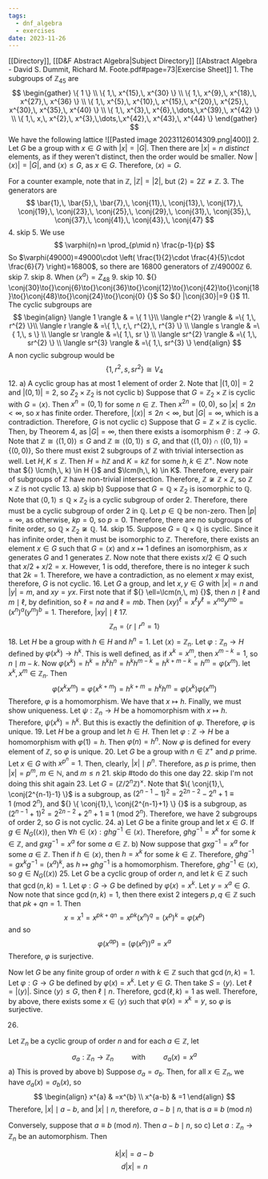 ```yaml
---
tags:
  - dnf_algebra
  - exercises
date: 2023-11-26
---
```

[[Directory]], [[D&F Abstract Algebra|Subject Directory]]
[[Abstract Algebra - David S. Dummit, Richard M. Foote.pdf#page=73|Exercise Sheet]]
1. 
The subgroups of ${} \mathbb{Z}_{45} {}$ are 
$$
\begin{gather}
\{ 1 \} \\
\{ 1,\, x^{15},\, x^{30} \} \\
\{ 1,\, x^{9},\, x^{18},\, x^{27},\, x^{36} \} \\
\{ 1,\, x^{5},\, x^{10},\, x^{15},\, x^{20},\, x^{25},\, x^{30},\, x^{35},\, x^{40} \} \\
\{ 1,\, x^{3},\, x^{6},\,\dots,\,x^{39},\, x^{42} \} \\
\{ 1,\, x,\, x^{2},\, x^{3},\,\dots,\,x^{42},\, x^{43},\, x^{44} \}
\end{gather}
$$
We have the following lattice
![[Pasted image 20231126014309.png|400]]
2. 
Let $G$ be a group with ${} x \in G$ with ${} |x|=|G|$. Then there are $|x|=n$ *distinct* elements, as if they weren't distinct, then the order would be smaller. Now ${} |\langle x \rangle |=|G| {}$, and ${} \langle x \rangle \leq G$, as $x \in G.$ Therefore, ${} \langle x \rangle  {}=G$.

For a counter example, note that in $\mathbb{Z} {}$, ${} |\mathbb{Z}|=|2| {}$, but ${} \langle 2 \rangle =2\mathbb{Z}\neq \mathbb{Z} {}$.
3. 
The generators are 
$$
\bar{1},\, \bar{5},\, \bar{7},\, \conj{11},\, \conj{13},\, \conj{17},\,  \conj{19},\,  \conj{23},\, \conj{25},\, \conj{29},\, \conj{31},\, \conj{35},\, \conj{37},\, \conj{41},\, \conj{43},\, \conj{47}
$$
4. skip
5. 
We use
$$
\varphi(n)=n \prod_{p\mid n} \frac{p-1}{p}
$$
So $\varphi(49000)=49000\cdot \left( \frac{1}{2}\cdot \frac{4}{5}\cdot \frac{6}{7} \right)=16800$, so there are ${} 16800 {}$ generators of ${} \mathbb{Z} /49000\mathbb{Z}$
6. skip
7. skip
8. 
When ${} \langle x^{a} \rangle =Z_{48} {}$
9. skip
10. 
${} \conj{30}\to{}\conj{6}\to{}\conj{36}\to{}\conj{12}\to{}\conj{42}\to{}\conj{18}\to{}\conj{48}\to{}\conj{24}\to{}\conj{0} {}$
So ${} |\conj{30}|=9 {}$
11. 
The cyclic subgroups are
$$
\begin{align} 
\langle 1 \rangle  & = \{ 1 \}\\ 
\langle r^{2} \rangle  & =\{ 1,\, r^{2} \}\\
 \langle r \rangle  & =\{ 1,\, r,\, r^{2},\, r^{3} \}   \\
\langle s \rangle   & =\{ 1,\, s \} \\
\langle sr \rangle  & =\{ 1,\, sr \} \\
\langle sr^{2} \rangle  & =\{ 1,\, sr^{2} \} \\
\langle sr^{3} \rangle  & =\{ 1,\, sr^{3} \}
 \end{align}
$$
A non cyclic subgroup would be
$$
\{ 1,\, r^{2},\, s,\, sr^{2} \}\cong V_{4}
$$
12. 
a)
A cyclic group has at most $1$ element of order $2$. Note that ${} |(1,\, 0)|=2 {}$ and ${} |(0,\, 1)|=2 {}$, so ${} Z_{2} \times \mathbb{Z}_{2} {}$ is not cyclic
b)
Suppose that ${} G=\mathbb{Z}_{2} \times \mathbb{Z} {}$ is cyclic with ${} G=\langle x \rangle {}$. Then ${} x^{n}=(0,\, 1) {}$ for some ${} n \in \mathbb{Z}$. Then ${} x^{2n}=(0, 0) {}$, so $|x|\leq 2n<\infty$, so $x$ has finite order. Therefore, ${} |\langle x \rangle |\leq 2n<\infty {}$, but ${} |G|=\infty {}$, which is a contradiction. Therefore, $G$ is not cyclic
c)
Suppose that ${} G=\mathbb{Z} \times  \mathbb{Z} {}$ is cyclic. Then, by Theorem 4, as ${} |G|=\infty$, then there exists a isomorphism ${} \theta: \mathbb{Z} \to{}G {}$. Note that $\mathbb{Z}\cong \langle (1,\, 0) \rangle \leq G$ and $\mathbb{Z}\cong \langle (0,\, 1) \rangle \leq G {}$, and that ${} \langle (1,\, 0) \rangle \cap \langle (0,\, 1) \rangle =\{ (0,\, 0) \} {}$, So there must exist $2$ subgroups of $\mathbb{Z} {}$ with trivial intersection as well. Let ${} H,\,K\leq \mathbb{Z}$. Then ${} H=h\mathbb{Z} {}$ and ${} K=k\mathbb{Z}$ for some ${} h,\, k \in \mathbb{Z}^{+} {}$. Now note that ${} \lcm(h,\, k) \in H {}$ and $\lcm(h,\, k) \in K$. Therefore, every pair of subgroups of $\mathbb{Z} {}$ have non-trivial  intersection. Therefore, ${} \mathbb{Z}\not\cong \mathbb{Z} \times  \mathbb{Z}$, so ${} \mathbb{Z} \times  \mathbb{Z} {}$ is not cyclic
13. 
a) skip
b) 
Suppose that ${} G=\mathbb{Q} \times  \mathbb{Z}_{2} {}$ is isomorphic to $\mathbb{Q} {}$. Note that ${} \langle 0,\, 1 \rangle\leq \mathbb{Q} \times  \mathbb{Z}_{2}  {}$ is a cyclic subgroup of order 2. Therefore, there must be a cyclic subgroup of order $2$ in $\mathbb{Q}$. Let ${} p \in \mathbb{Q} {}$ be non-zero. Then ${} |p|=\infty {}$, as otherwise, ${} kp=0 {}$, so ${} p=0$. Therefore, there are no subgroups of finite order, so $\mathbb{Q} \times \mathbb{Z}_{2} \not\cong\mathbb{Q} {}$.
14. skip
15. 
Suppose $G=\mathbb{Q} \times  \mathbb{Q}$ is cyclic. Since it has infinite order, then it must be isomorphic to $\mathbb{Z} {}$. Therefore, there exists an element ${} x \in G {}$ such that ${} G=\langle x \rangle  {}$ and $x\mapsto 1 {}$ defines an isomorphism, as $x {}$ generates $G {}$ and $1 {}$ generates $\mathbb{Z} {}$. Now note that there exists ${} x /2\in Q {}$ such that $x / 2 +x /2=x$. However, $1 {}$ is odd, therefore, there is no integer ${} k$ such that ${} 2k=1 {}$. Therefore, we have a contradiction, as no element ${} x$ may exist, therefore, $G$ is not cyclic.
16. 
Let $G$ a group, and let ${} x,\, y \in G$ with ${} |x|=n {}$ and $|y|=m$, and ${} xy=yx {}$. First note that if ${} \ell=\lcm(n,\, m) {}$, then $n\mid \ell {}$ and $m\mid \ell {}$, by definition, so ${} \ell=na {}$ and ${} \ell=mb {}$. Then ${} (xy)^{\ell}=x^{\ell}y^{\ell}=x^{na}y^{mb}=(x^{n})^{a}(y^{m})^{b}=1 {}$. Therefore, ${} |xy| \mid \ell {}$
17. 
$${} \mathbb{Z}_{n}=\langle r \mid r^{n}=1 \rangle  {}$$
18. 
Let $H$ be a group with ${} h \in H {}$ and $h^{n}=1 {}$. Let ${} \langle x \rangle= \mathbb{Z}_{n}$. Let $\varphi:\mathbb{Z}_{n}\to{}H {}$ defined by ${} \varphi(x^{k})\to{}h^{k} {}$. This is well defined, as if ${} x^{k}=x^{m} {}$, then ${} x^{m-k}=1 {}$, so ${} n\mid m-k {}$. Now ${} \varphi(x^{k})=h^{k}=h^{k}h^{n}=h^{k}h^{m-k}=h^{k+m-k}=h^{m}=\varphi(x^{m})$. let ${} x^{k},\, x^{m} \in \mathbb{Z}_{n} {}$. Then 
$$
\varphi(x^{k}x^{m})=\varphi(x^{k+m})=h^{k+m}=h^{k}h^{m}=\varphi(x^{k})\varphi(x^{m})
$$
Therefore, $\varphi$ is a homomorphism. We have that $x\mapsto h$. Finally, we must show uniqueness. Let ${} \psi:\mathbb{Z}_{n}\to{}H {}$ be a homomorphism with $x\mapsto h$. Therefore, ${} \psi(x^{k})=h^{k}$. But this is exactly the definition of $\varphi$. Therefore, $\varphi$ is unique. 
19. 
Let $H$ be a group and let ${} h \in H$. Then let $\varphi: \mathbb{Z} \to{}H {}$ be a homomorphism with ${} \varphi(1)={}h {}$. Then $\varphi(n)=h^{n}$. Now $\varphi$ is defined for every element of $\mathbb{Z}$, so $\varphi$ is unique.
20. 
Let $G$ be a group with ${} n \in \mathbb{Z}^{+}$ and $p$ prime. Let ${} x \in G {}$ with ${} x^{p^{n}}=1 {}$. Then, clearly, ${} |x|\mid p^{n} {}$. Therefore, as $p {}$ is prime, then ${} |x|=p^{m} {}$, $m \in \mathbb{N}$, and $m\leq n {}$
21. skip #todo do this one day
22. skip I'm not doing this shit again
23. 
Let ${} G=(\mathbb{Z}/2^{n}\mathbb{Z})^{\times } {}$. Note that $\{ \conj{1},\, \conj{2^{n-1}-1} \}$ is a subgroup, as $( 2^{n-1}-1 )^{2}=2^{2n-2}-2^{n}+1\equiv 1\:(\mathrm{mod}\  2^{n})$, and ${} \{ \conj{1},\, \conj{2^{n-1}+1} \} {}$ is a subgroup, as ${} (2^{n-1}+1)^{2}=2^{2n-2}+2^{n}+1\equiv 1\:(\mathrm{mod}\  2^{n})  {}$. Therefore, we have 2 subgroups of order ${} {}2 {}$, so $G {}$ is not cyclic.
24. a)
Let ${} G {}$ be a finite group and let ${} x \in G {}$. If ${} g \in N_{G}(\langle x \rangle )$, then ${} \forall h \in \langle x \rangle : ghg^{-1}\in \langle x \rangle  {}$. Therefore, ${} ghg^{-1}=x^{k} {}$ for some ${} k \in \mathbb{Z} {}$, and ${} gxg^{-1}=x^{a} {}$ for some ${} a \in \mathbb{Z} {}$.
b)
Now suppose that ${} gxg^{-1}=x^{a} {}$ for some ${} a \in \mathbb{Z} {}$. Then if ${} h \in \langle x \rangle  {}$, then ${} h=x^{k}$ for some ${} k \in \mathbb{Z} {}$. Therefore, ${} ghg^{-1}=gx^{k}g^{-1}=( x^{a} )^{k}$, as ${} h\mapsto ghg^{-1} {}$ is a homomorphism. Therefore, $ghg^{-1} \in \langle x \rangle, {}$ so ${} g \in N_{G}(\langle x \rangle ) {}$
25. 
Let $G {}$ be a cyclic group of order $n$, and let ${} k \in \mathbb{Z} {}$ such that ${} \gcd(n,\, k)=1 {}$. Let $\varphi:G\to{}G {}$ be defined by ${} \varphi(x)=x^{k}$. Let ${} y=x^{a}\in G$. Now note that since ${} \gcd(n,\, k)=1 {}$, then there exist 2 integers ${} p,\, q \in \mathbb{Z} {}$ such that ${} pk+qn=1$. Then
$$
x=x^{1}=x^{pk+qn}=x^{pk}( x^{n} )^{q}=( x^{p} )^{k}=\varphi(x^{p})
$$
and so
$$
\varphi(x^{ap})=( \varphi(x^{p}) )^{a}=x^{a}
$$
Therefore, $\varphi$ is surjective.

Now let $G$ be any finite group of order $n {}$ with $k \in \mathbb{Z}$ such that ${} \gcd(n,\, k)=1 {}$. Let ${} \varphi:G\to{}G {}$ be defined by ${} \varphi(x)=x^{k}$. Let ${} y \in G {}$. Then take ${} S=\langle y \rangle  {}$. Let ${} \ell =|\langle y \rangle | {}$. Since ${} \langle y \rangle \leq G {}$, then ${} \ell \mid n {}$. Therefore, ${} \gcd(\ell,\, k)=1 {}$ as well. Therefore, by above, there exists some ${} x \in \langle y \rangle  {}$ such that ${} \varphi(x)=x^{k}=y {}$, so $\varphi$ is surjective.

26. 
Let $\mathbb{Z}_{n}$ be a cyclic group of order $n$ and for each ${} a \in \mathbb{Z}$, let 
$$
\sigma_{a}:\mathbb{Z}_{n}\to{}\mathbb{Z}_{n} \qquad \text{ with }\qquad \sigma_{a}(x)=x^{a}
$$
a)
This is proved by above
b)
Suppose $\sigma_{a}=\sigma_{b} {}$. Then, for all ${} x \in \mathbb{Z}_{n} {}$, we have ${} \sigma_{a}(x)=\sigma_{b}(x) {}$, so
$$
\begin{align}
 x^{a} & =x^{b}   \\
x^{a-b} & =1
 \end{align}
$$
Therefore, ${} |x| \mid a-b {}$, and ${} |x| \mid n {}$, therefore, ${} a-b \mid n {}$, that is ${} a\equiv b \:(\mathrm{mod}\  n)  {}$

Conversely, suppose that ${} a\equiv b\:(\mathrm{mod}\  n)  {}$. Then ${} a-b\mid n$, so 
c)
Let $a:\mathbb{Z}_{n}\to{}\mathbb{Z}_{n} {}$ be an automorphism. Then 

$$
k|x|=a-b
$$
$$
d|x|=n
$$